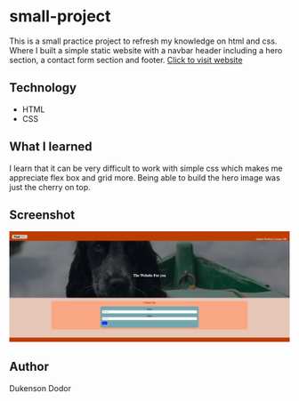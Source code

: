 # small-project

This is a small practice project to refresh my knowledge on html and css. Where I built a simple static website with a navbar header including a hero section, a contact form section and footer. [Click to visit website](https://dodor101.github.io/small-project/)

## Technology

- HTML
- CSS

## What I learned

I learn that it can be very difficult to work with simple css which makes me appreciate flex box and grid more. Being able to build the hero image was just the cherry on top.

## Screenshot

![Screenshot](./asset/image/Screenshot.png)

## Author
Dukenson Dodor